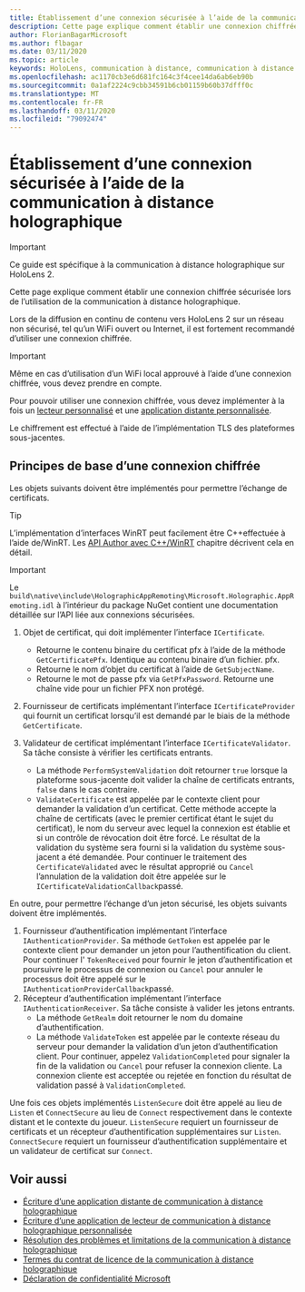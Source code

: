 ```yaml
---
title: Établissement d’une connexion sécurisée à l’aide de la communication à distance holographique
description: Cette page explique comment établir une connexion chiffrée sécurisée lors de l’utilisation de la communication à distance holographique.
author: FlorianBagarMicrosoft
ms.author: flbagar
ms.date: 03/11/2020
ms.topic: article
keywords: HoloLens, communication à distance, communication à distance holographique
ms.openlocfilehash: ac1170cb3e6d681fc164c3f4cee14da6ab6eb90b
ms.sourcegitcommit: 0a1af2224c9cbb34591b6cb01159b60b37dfff0c
ms.translationtype: MT
ms.contentlocale: fr-FR
ms.lasthandoff: 03/11/2020
ms.locfileid: "79092474"
---
```

# <a name="establishing-a-secure-connection-with-holographic-remoting"></a>Établissement d’une connexion sécurisée à l’aide de la communication à distance holographique

>[!IMPORTANT]
>Ce guide est spécifique à la communication à distance holographique sur HoloLens 2.

Cette page explique comment établir une connexion chiffrée sécurisée lors de l’utilisation de la communication à distance holographique.

Lors de la diffusion en continu de contenu vers HoloLens 2 sur un réseau non sécurisé, tel qu’un WiFi ouvert ou Internet, il est fortement recommandé d’utiliser une connexion chiffrée.

>[!IMPORTANT]
>Même en cas d’utilisation d’un WiFi local approuvé à l’aide d’une connexion chiffrée, vous devez prendre en compte.

Pour pouvoir utiliser une connexion chiffrée, vous devez implémenter à la fois un [lecteur personnalisé](holographic-remoting-create-player.md) et une [application distante personnalisée](holographic-remoting-create-host.md).

Le chiffrement est effectué à l’aide de l’implémentation TLS des plateformes sous-jacentes.

## <a name="basics-of-an-encrypted-connection"></a>Principes de base d’une connexion chiffrée

Les objets suivants doivent être implémentés pour permettre l’échange de certificats.

>[!TIP]
>L’implémentation d’interfaces WinRT peut facilement être C++effectuée à l’aide de/WinRT. Les [API Author avec C++/WinRT](https://docs.microsoft.com//windows/uwp/cpp-and-winrt-apis/author-apis) chapitre décrivent cela en détail.

>[!IMPORTANT]
>Le ```build\native\include\HolographicAppRemoting\Microsoft.Holographic.AppRemoting.idl``` à l’intérieur du package NuGet contient une documentation détaillée sur l’API liée aux connexions sécurisées.

1) Objet de certificat, qui doit implémenter l’interface ```ICertificate```.

    * Retourne le contenu binaire du certificat pfx à l’aide de la méthode ```GetCertificatePfx```. Identique au contenu binaire d’un fichier. pfx.
    * Retourne le nom d’objet du certificat à l’aide de ```GetSubjectName```.
    * Retourne le mot de passe pfx via ```GetPfxPassword```. Retourne une chaîne vide pour un fichier PFX non protégé.

2) Fournisseur de certificats implémentant l’interface ```ICertificateProvider``` qui fournit un certificat lorsqu’il est demandé par le biais de la méthode ```GetCertificate```.

3) Validateur de certificat implémentant l’interface ```ICertificateValidator```. Sa tâche consiste à vérifier les certificats entrants.
    * La méthode ```PerformSystemValidation``` doit retourner ```true``` lorsque la plateforme sous-jacente doit valider la chaîne de certificats entrants, ```false``` dans le cas contraire.
    * ```ValidateCertificate``` est appelée par le contexte client pour demander la validation d’un certificat. Cette méthode accepte la chaîne de certificats (avec le premier certificat étant le sujet du certificat), le nom du serveur avec lequel la connexion est établie et si un contrôle de révocation doit être forcé. Le résultat de la validation du système sera fourni si la validation du système sous-jacent a été demandée. Pour continuer le traitement des ```CertificateValidated``` avec le résultat approprié ou ```Cancel``` l’annulation de la validation doit être appelée sur le ```ICertificateValidationCallback```passé.

En outre, pour permettre l’échange d’un jeton sécurisé, les objets suivants doivent être implémentés.

1) Fournisseur d’authentification implémentant l’interface ```IAuthenticationProvider```. Sa méthode ```GetToken``` est appelée par le contexte client pour demander un jeton pour l’authentification du client. Pour continuer l' ```TokenReceived``` pour fournir le jeton d’authentification et poursuivre le processus de connexion ou ```Cancel``` pour annuler le processus doit être appelé sur le ```IAuthenticationProviderCallback```passé.
2) Récepteur d’authentification implémentant l’interface ```IAuthenticationReceiver```. Sa tâche consiste à valider les jetons entrants.
    * La méthode ```GetRealm``` doit retourner le nom du domaine d’authentification.
    * La méthode ```ValidateToken``` est appelée par le contexte réseau du serveur pour demander la validation d’un jeton d’authentification client. Pour continuer, appelez ```ValidationCompleted``` pour signaler la fin de la validation ou ```Cancel``` pour refuser la connexion cliente. La connexion cliente est acceptée ou rejetée en fonction du résultat de validation passé à ```ValidationCompleted```. 

Une fois ces objets implémentés ```ListenSecure``` doit être appelé au lieu de ```Listen``` et ```ConnectSecure``` au lieu de ```Connect``` respectivement dans le contexte distant et le contexte du joueur. ```ListenSecure``` requiert un fournisseur de certificats et un récepteur d’authentification supplémentaires sur ```Listen```. ```ConnectSecure``` requiert un fournisseur d’authentification supplémentaire et un validateur de certificat sur ```Connect```.

## <a name="see-also"></a>Voir aussi
* [Écriture d’une application distante de communication à distance holographique](holographic-remoting-create-host.md)
* [Écriture d’une application de lecteur de communication à distance holographique personnalisée](holographic-remoting-create-player.md)
* [Résolution des problèmes et limitations de la communication à distance holographique](holographic-remoting-troubleshooting.md)
* [Termes du contrat de licence de la communication à distance holographique](https://docs.microsoft.com//legal/mixed-reality/microsoft-holographic-remoting-software-license-terms)
* [Déclaration de confidentialité Microsoft](https://go.microsoft.com/fwlink/?LinkId=521839)
